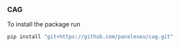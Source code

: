 ### CAG 

To install the package run 

```bash
pip install "git+https://github.com/panalexeu/cag.git"
```
